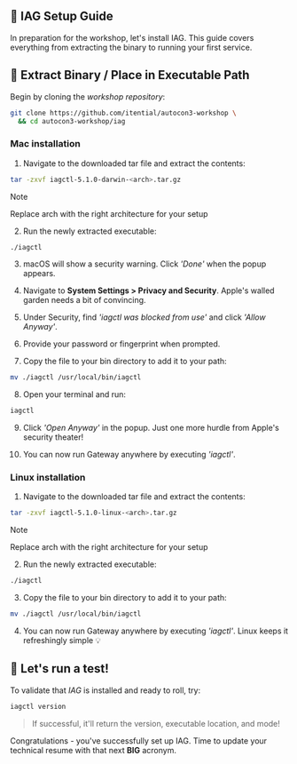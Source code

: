 ## 🔧 IAG Setup Guide

In preparation for the workshop, let's install IAG. This guide covers everything from extracting the binary to running your first service.

## 🚨 Extract Binary / Place in Executable Path
Begin by cloning the _workshop repository_:
```bash
git clone https://github.com/itential/autocon3-workshop \
  && cd autocon3-workshop/iag
```

### Mac installation

1. Navigate to the downloaded tar file and extract the contents:
```bash
tar -zxvf iagctl-5.1.0-darwin-<arch>.tar.gz
```

> [!NOTE]
> Replace arch with the right architecture for your setup

2. Run the newly extracted executable:
```bash
./iagctl
```

3. macOS will show a security warning. Click _'Done'_ when the popup appears.

4. Navigate to **System Settings > Privacy and Security**. Apple's walled garden needs a bit of convincing.

5. Under Security, find _'iagctl was blocked from use'_ and click _'Allow Anyway'_.

6. Provide your password or fingerprint when prompted.

7. Copy the file to your bin directory to add it to your path:
```bash
mv ./iagctl /usr/local/bin/iagctl
```

8. Open your terminal and run:
```bash
iagctl
```

9. Click _'Open Anyway'_ in the popup. Just one more hurdle from Apple's security theater!

10. You can now run Gateway anywhere by executing _'iagctl'_.

### Linux installation

1. Navigate to the downloaded tar file and extract the contents:
```bash
tar -zxvf iagctl-5.1.0-linux-<arch>.tar.gz
```

> [!NOTE]
> Replace arch with the right architecture for your setup

2. Run the newly extracted executable:
```bash
./iagctl
```

3. Copy the file to your bin directory to add it to your path:
```bash
mv ./iagctl /usr/local/bin/iagctl
```

4. You can now run Gateway anywhere by executing _'iagctl'_. Linux keeps it refreshingly simple 💡

## 🧪 Let's run a test!
To validate that _IAG_ is installed and ready to roll, try:
```bash
iagctl version
```

> If successful, it'll return the version, executable location, and mode!

Congratulations - you've successfully set up IAG. Time to update your technical resume with that next **BIG** acronym.
